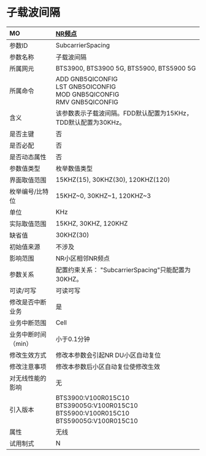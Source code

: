 # 子载波间隔<table><thread><tr><th align = "left">MO</th><th align = "left"><a href = "index.html#子载波间隔-4">NR频点</a></td></tr></thread><tbody><tr><td>参数ID</td><td>SubcarrierSpacing</td></tr><tr><td>参数名称</td><td>子载波间隔</td></tr><tr><td>所属网元</td><td>BTS3900, BTS3900 5G, BTS5900, BTS5900 5G</td></tr><tr><td>所属命令</td><td>ADD GNB5QICONFIG<br>LST GNB5OICONFIG<br>MOD GNB5QICONFIG<br>RMV GNB5QICONFIG</td></tr><tr><td>含义</td><td>该参数表示子载波间隔。FDD默认配置为15KHz，TDD默认配置为30KHz。</td></tr><tr><td>是否主键</td><td>否</td></tr><tr><td>是否必配</td><td>否</td></tr><tr><td>是否动态属性</td><td>否</td></tr><tr><td>参数值类型</td><td>枚举数值类型</td></tr><tr><td>界面取值范围</td><td>15KHZ(15), 30KHZ(30), 120KHZ(120)</td></tr><tr><td>枚举编号/比特位</td><td>15KHZ~0, 30KHZ~1, 120KHZ~3</td></tr><tr><td>单位</td><td>KHz</td></tr><tr><td>实际取值范围</td><td>15KHZ, 30KHZ, 120KHZ</td></tr><tr><td>缺省值</td><td>30KHZ(30)</td></tr><tr><td>初始值来源</td><td>不涉及</td></tr><tr><td>影响范围</td><td>NR小区相邻NR频点</td></tr><tr><td>参数关系</td><td>配置约束关系：
"SubcarrierSpacing"只能配置为30KHZ。</td></tr><tr><td>可读/可写</td><td>可读可写</td></tr><tr><td>修改是否中断业务</td><td>是</td></tr><tr><td>业务中断范围</td><td>Cell</td></tr><tr><td>业务中断时间（min）</td><td>小于0.1分钟</td></tr><tr><td>修改生效方式</td><td>修改本参数会引起NR DU小区自动复位</td></tr><tr><td>修改注意事项</td><td>修改本参数后小区自动复位使修改生效</td></tr><tr><td>对无线性能的影响</td><td>无</td></tr><tr><td>引入版本</td><td>BTS3900:V100R015C10<br>BTS39005G:V100R015C10<br>BTS5900:V100R015C10<br>BTS59005G:V100R015C10</td></tr><tr><td>属性</td><td>无线</td></tr><tr><td>试用制式</td><td>N</td></tr></tbody></table>